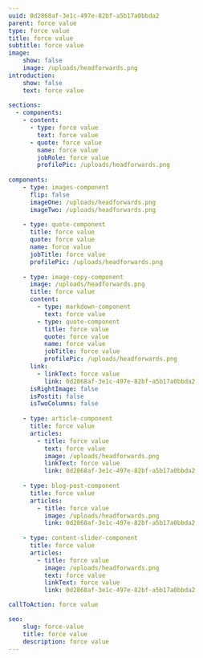 ```yaml
---
uuid: 0d2868af-3e1c-497e-82bf-a5b17a0bbda2
parent: force value
type: force value
title: force value
subtitle: force value
image: 
    show: false
    image: /uploads/headforwards.png
introduction:
    show: false
    text: force value
    
sections:
  - components:
    - content:
      - type: force value
        text: force value
      - quote: force value
        name: force value
        jobRole: force value
        profilePic: /uploads/headforwards.png
        
components:
    - type: images-component
      flip: false
      imageOne: /uploads/headforwards.png
      imageTwo: /uploads/headforwards.png
      
    - type: quote-component
      title: force value
      quote: force value
      name: force value
      jobTitle: force value
      profilePic: /uploads/headforwards.png
      
    - type: image-copy-component
      image: /uploads/headforwards.png
      title: force value
      content:
        - type: markdown-component
          text: force value
        - type: quote-component
          title: force value
          quote: force value
          name: force value
          jobTitle: force value
          profilePic: /uploads/headforwards.png
      link:
        - linkText: force value
          link: 0d2868af-3e1c-497e-82bf-a5b17a0bbda2
      isRightImage: false
      isPostit: false
      isTwoColumns: false
      
    - type: article-component
      title: force value
      articles:
        - title: force value
          text: force value
          image: /uploads/headforwards.png
          linkText: force value
          link: 0d2868af-3e1c-497e-82bf-a5b17a0bbda2
          
    - type: blog-post-component
      title: force value
      articles:
        - title: force value
          image: /uploads/headforwards.png
          link: 0d2868af-3e1c-497e-82bf-a5b17a0bbda2
          
    - type: content-slider-component
      title: force value
      articles:
        - title: force value
          image: /uploads/headforwards.png
          text: force value
          linkText: force value
          link: 0d2868af-3e1c-497e-82bf-a5b17a0bbda2

callToAction: force value

seo:
    slug: force-value
    title: force value
    description: force value
---
```

